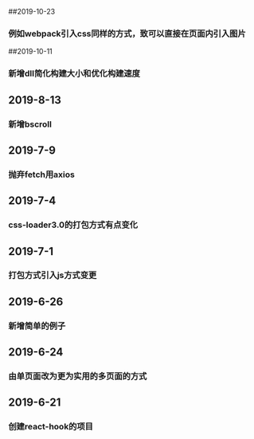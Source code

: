 ##2019-10-23
### 例如webpack引入css同样的方式，致可以直接在页面内引入图片

##2019-10-11
### 新增dll简化构建大小和优化构建速度

## 2019-8-13
### 新增bscroll

## 2019-7-9
### 抛弃fetch用axios

## 2019-7-4
### css-loader3.0的打包方式有点变化

## 2019-7-1
### 打包方式引入js方式变更

## 2019-6-26
### 新增简单的例子

## 2019-6-24
### 由单页面改为更为实用的多页面的方式

## 2019-6-21
### 创建react-hook的项目

